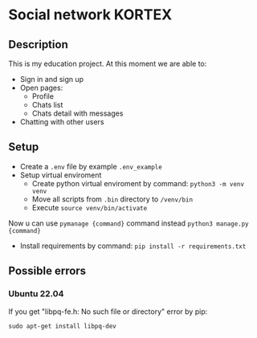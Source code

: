 # Social network KORTEX

## Description
This is my education project. At this moment we are able to:
- Sign in and sign up
- Open pages:
    - Profile
    - Chats list
    - Chats detail with messages
- Chatting with other users

## Setup

- Create a `.env` file by example `.env_example`
- Setup virtual enviroment
    - Create python virtual enviroment by command: `python3 -m venv venv`
    - Move all scripts from `.bin` directory to `/venv/bin`
    - Execute `source venv/bin/activate`

Now u can use `pymanage {command}` command instead `python3 manage.py {command}`
- Install requirements by command: `pip install -r requirements.txt`

## Possible errors
### Ubuntu 22.04
If you get "libpq-fe.h: No such file or directory" error by pip:
```
sudo apt-get install libpq-dev
```
